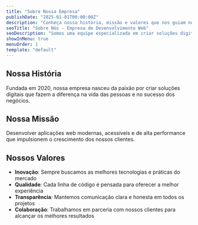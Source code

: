 ```yaml
---
title: "Sobre Nossa Empresa"
publishDate: "2025-01-01T00:00:00Z"
description: "Conheça nossa história, missão e valores que nos guiam no desenvolvimento de soluções digitais inovadoras."
seoTitle: "Sobre Nós - Empresa de Desenvolvimento Web"
seoDescription: "Somos uma equipe especializada em criar soluções digitais modernas e eficientes. Conheça nossa história e nossos valores."
showInMenu: true
menuOrder: 1
template: "default"
---
```


## Nossa História

Fundada em 2020, nossa empresa nasceu da paixão por criar soluções digitais que fazem a diferença na vida das pessoas e no sucesso dos negócios.

## Nossa Missão

Desenvolver aplicações web modernas, acessíveis e de alta performance que impulsionem o crescimento dos nossos clientes.

## Nossos Valores

- **Inovação**: Sempre buscamos as melhores tecnologias e práticas do mercado
- **Qualidade**: Cada linha de código é pensada para oferecer a melhor experiência
- **Transparência**: Mantemos comunicação clara e honesta em todos os projetos
- **Colaboração**: Trabalhamos em parceria com nossos clientes para alcançar os melhores resultados
